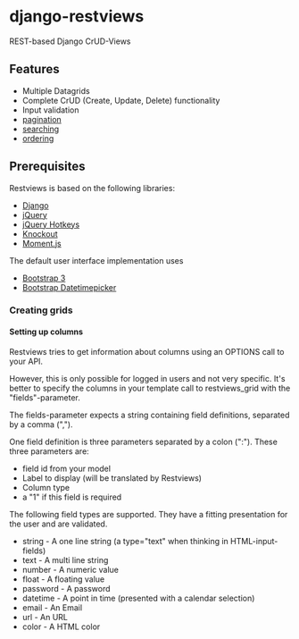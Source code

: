 # django-restviews

REST-based Django CrUD-Views

## Features

* Multiple Datagrids
* Complete CrUD (Create, Update, Delete) functionality
* Input validation
* [pagination][pagination]
* [searching][searching]
* [ordering][ordering]

## Prerequisites

Restviews is based on the following libraries:

* [Django][django]
* [jQuery][jquery]
* [jQuery Hotkeys][hotkeys]
* [Knockout][knockout]
* [Moment.js][moment]

The default user interface implementation uses

* [Bootstrap 3][bootstrap3]
* [Bootstrap Datetimepicker][bootstrap-datetimepicker]

### Creating grids

#### Setting up columns

Restviews tries to get information about columns using an OPTIONS call to
your API.

However, this is only possible for logged in users and not very specific.
It's better to specify the columns in your template call to restviews_grid
with the "fields"-parameter.

The fields-parameter expects a string containing field definitions,
separated by a comma (",").

One field definition is three parameters separated by a colon (":"). These
three parameters are:

* field id from your model
* Label to display (will be translated by Restviews)
* Column type
* a "1" if this field is required

The following field types are supported. They have a fitting presentation for
the user and are validated.

* string - A one line string (a type="text" when thinking in HTML-input-fields)
* text - A multi line string
* number - A numeric value
* float - A floating value
* password - A password
* datetime - A point in time (presented with a calendar selection)
* email - An Email
* url - An URL
* color - A HTML color

[pagination]: http://www.django-rest-framework.org/api-guide/pagination
[searching]: http://www.django-rest-framework.org/api-guide/filtering#searchfilter
[ordering]: http://www.django-rest-framework.org/api-guide/filtering#orderingfilter
[django]: http://djangoproject.com/
[jquery]: http://jquery.com/
[hotkeys]: https://code.google.com/p/js-hotkeys/
[knockout]: http://knockoutjs.com/
[moment]: http://momentjs.com/
[bootstrap3]: http://getbootstrap.com/
[bootstrap-datetimepicker]: http://eonasdan.github.io/bootstrap-datetimepicker/